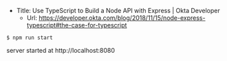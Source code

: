 * Title:	Use TypeScript to Build a Node API with Express | Okta Developer
  * Url:	https://developer.okta.com/blog/2018/11/15/node-express-typescript#the-case-for-typescript

```
$ npm run start
```
server started at http://localhost:8080